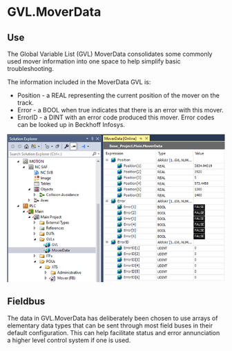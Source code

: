 
# GVL.MoverData

## Use

The Global Variable List (GVL) MoverData consolidates some commonly used mover information into one space to help simplify basic troubleshooting.

The information included in the MoverData GVL is:

- Position - a REAL representing the current position of the mover on the track.
- Error - a BOOL when true indicates that there is an error with this mover.
- ErrorID - a DINT with an error code produced this mover. Error codes can be looked up in Beckhoff Infosys.

![GVL.MoverData data view](../../Images/GVLMoverData.png)

## Fieldbus

The data in GVL.MoverData has deliberately been chosen to use arrays of elementary data types that can be sent through most field buses in their default configuration. This can help facilitate status and error annunciation a higher level control system if one is used.


